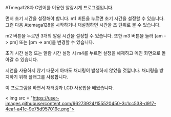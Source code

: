 ATmega128과 C언어를 이용한 알람시계 프로그램입니다.

먼저 초기 시간을 설정해야 합니다. m1 버튼을 누르면 초기 시간을 설정할 수 있습니다. 그런 다음 Atemaga128을 시작하거나 재설정하면 시간을 초 단위로 볼 수 있습니다.

m2 버튼을 누르면 3개의 알람 시간을 설정할 수 있습니다. 또한 m3 버튼을 눌러 [am -> pm] 또는 [pm -> am]을 변경할 수 있습니다.

초기 시간 설정 또는 알람 시간 설정 시 m4를 누르면 설정을 해제하고 메인 화면으로 돌아갈 수 있습니다.

지연을 사용하지 않기 때문에 아마도 채터링이 발생하지 않았을 것입니다. 채터링을 방지하기 위해 플래그를 사용합니다.

이 프로그램을 하면서 채터링과 LCD 사용법을 배웠습니다.


< img src = "https://user-images.githubusercontent.com/66273924/155520450-3c1cc538-d917-4eaf-a41c-9e75d957019c.png">
